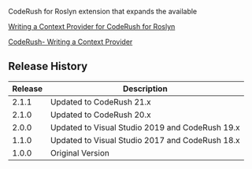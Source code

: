 CodeRush for Roslyn extension that expands the available 

[Writing a Context Provider for CodeRush for Roslyn](http://www.michaeltaylorp3.net/writing-a-context-provider-for-coderush-for-roslyn/)

[CodeRush- Writing a Context Provider](http://www.michaeltaylorp3.net/coderush-the-thrills-of-writing-an-addin/)

## Release History

| Release | Description |
| - | - |
| 2.1.1 | Updated to CodeRush 21.x |
| 2.1.0 | Updated to CodeRush 20.x |
| 2.0.0 | Updated to Visual Studio 2019 and CodeRush 19.x |
| 1.1.0 | Updated to Visual Studio 2017 and CodeRush 18.x |
| 1.0.0 | Original Version |